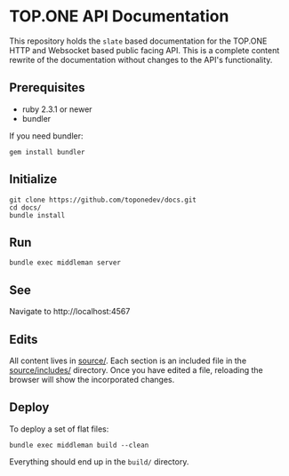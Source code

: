 TOP.ONE API Documentation
==========================

This repository holds the `slate` based documentation for the TOP.ONE HTTP and Websocket based public facing API.
This is a complete content rewrite of the documentation without changes to the API's functionality.

Prerequisites
-------------

* ruby 2.3.1 or newer
* bundler

If you need bundler:

```shell
gem install bundler
```

Initialize
----------

```shell
git clone https://github.com/toponedev/docs.git
cd docs/
bundle install
```

Run
---

```shell
bundle exec middleman server
```

See
---

Navigate to http://localhost:4567

Edits
-----

All content lives in [source/](source/). Each section is an included file in the [source/includes/](source/includes/)
directory. Once you have edited a file, reloading the browser will show the incorporated changes.

Deploy
------

To deploy a set of flat files:

```bundle exec middleman build --clean```

Everything should end up in the `build/` directory.
